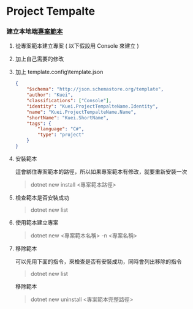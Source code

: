 # Project Tempalte

### 建立本地端[專案範本](https://learn.microsoft.com/en-us/dotnet/core/tutorials/cli-templates-create-project-template)

1. 從專案範本建立專案 ( 以下假設用 Console 來建立 )
1. 加上自己需要的修改
1. 加上 template.config\template.json

    ```json
    {
        "$schema": "http://json.schemastore.org/template",
        "author": "Kuei",
        "classifications": ["Console"],
        "identity": "Kuei.ProjectTempalteName.Identity",
        "name": "Kuei.ProjectTempalteName.Name",
        "shortName": "Kuei.ShortName",
        "tags": {
            "language": "C#",
            "type": "project"
        }
    }
    ```

1. 安裝範本

    這會綁住專案範本的路徑，所以如果專案範本有修改，就要重新安裝一次

    > dotnet new install <專案範本路徑>

1. 檢查範本是否安裝成功

    > dotnet new list

1. 使用範本建立專案

    > dotnet new <專案範本名稱> -n <專案名稱>

1. 移除範本

    可以先用下面的指令，來檢查是否有安裝成功，同時會列出移除的指令

    > dotnet new list

    移除範本

    > dotnet new uninstall <專案範本完整路徑>
